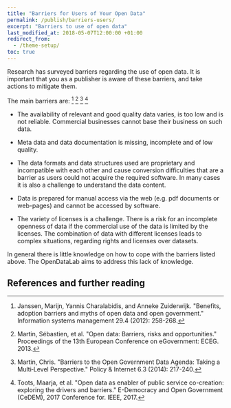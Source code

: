 ```yaml
---
title: "Barriers for Users of Your Open Data"
permalink: /publish/barriers-users/
excerpt: "Barriers to use of open data"
last_modified_at: 2018-05-07T12:00:00 +01:00
redirect_from:
  - /theme-setup/
toc: true
---
```


Research has surveyed barriers regarding the use of open data. It is important that you as a publisher is aware of these barriers, and take actions to mitigate them.


The main barriers are: [^1] [^2] [^3] [^4]

- The availability of relevant and good quality data varies, is too low and is not reliable. Commercial businesses cannot base their business on such data.

- Meta data and data documentation is missing, incomplete and of low quality.

- The data formats and data structures used are proprietary and incompatible with each other and cause conversion difficulties that are a barrier as users could not acquire the required software. In many cases it is also a challenge to understand the data content.

- Data is prepared for manual access via the web (e.g. pdf documents or web-pages) and cannot be accessed by software.

- The variety of licenses is a challenge. There is a risk for an incomplete openness of data if the commercial use of the data is limited by the licenses. The combination of data with different licenses leads to complex situations, regarding rights and licenses over datasets.

In general there is little knowledge on how to cope with the barriers listed above. The OpenDataLab aims to address this lack of knowledge.

## References and further reading
[^1]: Janssen, Marijn, Yannis Charalabidis, and Anneke Zuiderwijk. "Benefits, adoption barriers and myths of open data and open government." Information systems management 29.4 (2012): 258-268.

[^2]: Martin, Sébastien, et al. "Open data: Barriers, risks and opportunities." Proceedings of the 13th European Conference on eGovernment: ECEG. 2013.

[^3]: Martin, Chris. "Barriers to the Open Government Data Agenda: Taking a Multi‐Level Perspective." Policy & Internet 6.3 (2014): 217-240.

[^4]: Toots, Maarja, et al. "Open data as enabler of public service co-creation: exploring the drivers and barriers." E-Democracy and Open Government (CeDEM), 2017 Conference for. IEEE, 2017.

